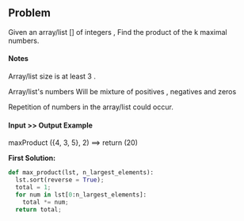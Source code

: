 ## Problem

Given an array/list [] of integers , Find the product of the k maximal numbers.

#### Notes

Array/list size is at least 3 .

Array/list's numbers Will be mixture of positives , negatives and zeros

Repetition of numbers in the array/list could occur.

#### Input >> Output Example

maxProduct ({4, 3, 5}, 2) ==>  return (20)

**First Solution:**
```python
def max_product(lst, n_largest_elements):
  lst.sort(reverse = True);
  total = 1;
  for num in lst[0:n_largest_elements]:
    total *= num;
  return total;
```